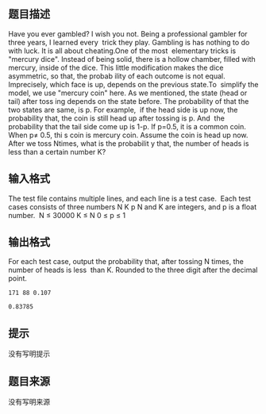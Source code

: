 


## 题目描述
Have you ever gambled? I wish you not. Being a professional gambler for three years, I learned every
 trick they play. Gambling is has nothing to do with luck. It is all about cheating.One of the most 
elementary tricks is "mercury dice". Instead of being solid, there is a hollow chamber, filled with 
mercury, inside of the dice. This little modification makes the dice asymmetric, so that, the probab
ility of each outcome is not equal. Imprecisely, which face is up, depends on the previous state.To 
simplify the model, we use "mercury coin" here. As we mentioned, the state (head or tail) after toss
ing depends on the state before. The probability of that the two states are same, is p. For example,
 if the head side is up now, the probability that, the coin is still head up after tossing is p. And
 the probability that the tail side come up is 1-p. If p=0.5, it is a common coin. When p≠ 0.5, thi
s coin is mercury coin. Assume the coin is head up now. After we toss Ntimes, what is the probabilit
y that, the number of heads is less than a certain number K?
## 输入格式
The test file contains multiple lines, and each line is a test case. 
Each test cases consists of three numbers
N K p
N and K are integers, and p is a float number. 
N ≤ 30000
K ≤ N
0 ≤ p ≤ 1
## 输出格式
For each test case, output the probability that, after tossing N times, the number of heads is less 
than K. Rounded to the three digit after the decimal point.

```input1
171 88 0.107

```
```output1
0.83785
```

## 提示
没有写明提示
## 题目来源
没有写明来源


